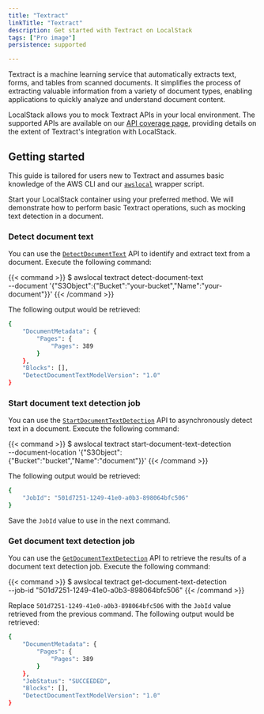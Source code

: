 ```yaml
---
title: "Textract"
linkTitle: "Textract"
description: Get started with Textract on LocalStack
tags: ["Pro image"]
persistence: supported

---
```


Textract is a machine learning service that automatically extracts text, forms, and tables from scanned documents. It simplifies the process of extracting valuable information from a variety of document types, enabling applications to quickly analyze and understand document content.

LocalStack allows you to mock Textract APIs in your local environment. The supported APIs are available on our [API coverage page](https://docs.localstack.cloud/references/coverage/coverage_textract/), providing details on the extent of Textract's integration with LocalStack.

## Getting started

This guide is tailored for users new to Textract and assumes basic knowledge of the AWS CLI and our [`awslocal`](https://github.com/localstack/awscli-local) wrapper script.

Start your LocalStack container using your preferred method. We will demonstrate how to perform basic Textract operations, such as mocking text detection in a document.

### Detect document text

You can use the [`DetectDocumentText`](https://docs.aws.amazon.com/textract/latest/dg/API_DetectDocumentText.html) API to identify and extract text from a document. Execute the following command:

{{< command >}}
$ awslocal textract detect-document-text \
    --document '{"S3Object":{"Bucket":"your-bucket","Name":"your-document"}}'
{{< /command >}}

The following output would be retrieved:

```bash
{
    "DocumentMetadata": {
        "Pages": {
            "Pages": 389
        }
    },
    "Blocks": [],
    "DetectDocumentTextModelVersion": "1.0"
}
```

### Start document text detection job

You can use the [`StartDocumentTextDetection`](https://docs.aws.amazon.com/textract/latest/dg/API_StartDocumentTextDetection.html) API to asynchronously detect text in a document. Execute the following command:

{{< command >}}
$ awslocal textract start-document-text-detection \
        --document-location '{"S3Object":{"Bucket":"bucket","Name":"document"}}'
{{< /command >}}

The following output would be retrieved:

```bash
{
    "JobId": "501d7251-1249-41e0-a0b3-898064bfc506"
}
```

Save the `JobId` value to use in the next command.

### Get document text detection job

You can use the [`GetDocumentTextDetection`](https://docs.aws.amazon.com/textract/latest/dg/API_GetDocumentTextDetection.html) API to retrieve the results of a document text detection job. Execute the following command:

{{< command >}}
$ awslocal textract get-document-text-detection \
    --job-id "501d7251-1249-41e0-a0b3-898064bfc506"
{{< /command >}}

Replace `501d7251-1249-41e0-a0b3-898064bfc506` with the `JobId` value retrieved from the previous command. The following output would be retrieved:

```bash
{
    "DocumentMetadata": {
        "Pages": {
            "Pages": 389
        }
    },
    "JobStatus": "SUCCEEDED",
    "Blocks": [],
    "DetectDocumentTextModelVersion": "1.0"
}
```

